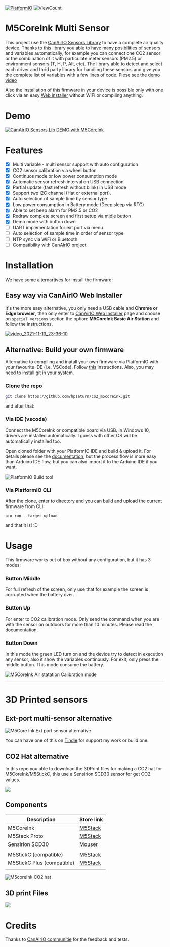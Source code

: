 
[![PlatformIO](https://github.com/hpsaturn/co2_m5coreink/workflows/PlatformIO/badge.svg)](https://github.com/hpsaturn/co2_m5coreink/actions/) ![ViewCount](https://views.whatilearened.today/views/github/hpsaturn/co2_m5coreink.svg) 


# M5CoreInk Multi Sensor

This project use the [CanAirIO Sensors Library](https://github.com/kike-canaries/canairio_sensorlib) to have a complete air quality device. Thanks to this library you able to have many posibilities of sensors and variables automatically, for example you can connect one CO2 sensor or the combination of it with particulate meter sensors (PM2.5) or environment sensors (T, H, P, Alt, etc). The library able to detect and select each driver and thrid party library for handling these sensors and give you the complete list of variables with a few lines of code. Plese see the [demo video](#demo)

Also the installation of this firmware in your device is possible only with one click via an easy [Web installer](#installation) without WiFi or compiling anything.


# Demo

[![CanAirIO Sensors Lib DEMO with M5CoreInk](images/demo_sensorlib.jpg)](https://youtu.be/i15iEF47CbY)

# Features

- [x] Multi variable - multi sensor support with auto configuration
- [x] CO2 sensor calibration via wheel button
- [x] Continuos mode or low power consumption mode
- [x] Automatic sensor refresh interval on USB connection 
- [x] Partial update (fast refresh without blink) in USB mode
- [x] Support two I2C channel (Hat or external port).
- [x] Auto selection of sample time by sensor type
- [x] Low power consumption in Battery mode (Deep sleep via RTC)
- [x] Able to set beep alarm for PM2.5 or CO2
- [x] Redraw complete screen and first setup via midle button
- [x] Demo mode with button down
- [ ] UART implementation for ext port via menu
- [ ] Auto selection of sample time in order of sensor type
- [ ] NTP sync via WiFi or Bluetooth
- [ ] Compatibility with [CanAirIO](https://canair.io) project 

# Installation

We have some alternartives for install the firmware:

## Easy way via CanAirIO Web Installer

It's the more easy alternative, you only need a USB cable and **Chrome or Edge browser**, then only enter to [CanAirIO Web Installer](https://canair.io/installer.html) page and choose on `special versions` section the option: **M5CoreInk Basic Air Station** and follow the instructions.

[![video_2021-11-13_23-36-10](https://user-images.githubusercontent.com/423856/141661066-0fafcaa9-98b4-419b-b1e7-4371f3cb99b8.gif)](https://canair.io/installer.html)

## Alternative: Build your own firmware 

Alternative to compiling and inatall your own firmware via PlatformIO with your favourite IDE (i.e. VSCode). Follow [this](https://platformio.org/platformio-ide) instructions. Also, you may need to install [git](http://git-scm.com/) in your system.

### Clone the repo

```sh
git clone https://github.com/hpsaturn/co2_m5coreink.git
```
and after that:

### Via IDE (vscode)

Connect the M5CoreInk or compatible board via USB. In Windows 10, drivers are installed automatically. I guess with other OS will be automatically installed too.

Open cloned folder with your PlatformIO IDE and build & upload it. For details please see the [documentation](https://docs.platformio.org/en/latest/integration/ide/vscode.html#quick-start), but the process flow is more easy than Arduino IDE flow, but you can also import it to the Arduino IDE if you want.

![PlatformIO Build tool](https://docs.platformio.org/en/latest/_images/platformio-ide-vscode-toolbar.png)

### Via PlatformIO CLI

After the clone, enter to directory and you can build and upload the current firmware from CLI:

```shell
pio run --target upload
```

and that it is! :D


# Usage

This firmware works out of box without any configuration, but it has 3 modes:

### Button Middle

For full refresh of the screen, only use that for example the screen is corrupted when the battery over.

### Button Up

For enter to CO2 calibration mode. Only send the command when you are with the sensor on outdoors for more than 10 minutes. Please read the documentation.

### Button Down

In this mode the green LED turn on and the device try to detect in execution any sensor, also it show the variables continously. For exit, only press the middle button. This mode consume the battery.

![M5CoreInk Air statation Calibration mode](images/calibration.jpg)


---


# 3D Printed sensors

## Ext-port multi-sensor alternative

![M5Core Ink Ext port sensor alternative ](images/multisensor_collage.jpg) 

You can have one of this on [Tindie](https://www.tindie.com/products/hpsaturn/3d-printed-box-parts-for-a-diy-scd30-co2-device/) for support my work or build one.

## CO2 Hat alternative

In this repo you able to download the 3DPrint files for making a CO2 hat for M5CoreInk/M5StickC, this use a Sensirion SCD30 sensor for get CO2 values.

<a href="https://youtu.be/im0LNFRrHCg" target="_blank"><img src="images/youtube.jpg"></a>

## Components

| Description  | Store link |
|----------------------------|-------------------------------|
| M5CoreInk    |[M5Stack](https://m5stack.com/collections/m5-core/products/m5stack-esp32-core-ink-development-kit1-54-elnk-display) |
| M5Stack Proto | [M5Stack](https://m5stack.com/collections/m5-core/products/m5stack-esp32-core-ink-development-kit1-54-elnk-display) |
| Sensirion SCD30 | [Mouser](https://eu.mouser.com/ProductDetail/Sensirion/SCD30/?qs=rrS6PyfT74fdywu4FxpYjQ%3D%3D)
|      |      |
| M5StickC (compatible) | [M5Stack](https://m5stack.com/collections/m5-core/products/stick-c)
| M5StickC Plus (compatible) | [M5Stack](https://m5stack.com/collections/m5-core/products/m5stickc-plus-esp32-pico-mini-iot-development-kit)
|      |      |

![M5coreInk CO2 hat](images/collage.jpg)

## 3D print Files

<a href="https://github.com/hpsaturn/co2_m5coreink/tree/master/box" target="_blank"><img src="images/3Dpreview.jpg"></a>

# Credits

Thanks to [CanAirIO communitie](https://canair.io/) for the feedback and tests.

